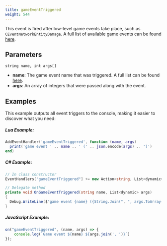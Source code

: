 ```yaml
---
title: gameEventTriggered
weight: 544
---
```


This event is fired after low-level game events take place, such as `CEventNetworkEntityDamage`. A full list of
available game events can be found [here][game-events].

Parameters
----------

```
string name, int args[]
```

- **name**: The game event name that was triggered. A full list can be found [here][game-events].
- **args**: An array of integers that were passed along with the event.

Examples
--------

This example outputs all event triggers to the console, making it easier to discover what you need:

##### Lua Example:
```lua
AddEventHandler('gameEventTriggered', function (name, args)
  print('game event ' .. name .. ' (' .. json.encode(args) .. ')')
end)
```

##### C\# Example:
```csharp
// In class constructor
EventHandlers["gameEventTriggered"] += new Action<string, List<dynamic>>(OnGameEventTriggered);

// Delegate method
private void OnGameEventTriggered(string name, List<dynamic> args)
{
  Debug.WriteLine($"game event {name} ({String.Join(", ", args.ToArray())})");
}
``` 

##### JavaScript Example:
```js
on("gameEventTriggered", (name, args) => {
    console.log(`Game event ${name} ${args.join(', ')}`)
});
```

[game-events]: /docs/game-references/game-events
